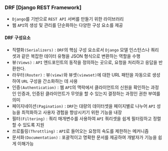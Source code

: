 ### DRF [Django REST Framework]
- `Django`를 기반으로 `REST API` 서버를 만들기 위한 라이브러리
- 웹 `API`의 생성 및 관리를 단순화하는 다양한 구성 요소를 제공

#### DRF 구성요소
- 직렬화`(Serializers)` : `DRF`의 핵심 구성 요소로서 `Django` 모델 인스턴스나 쿼리셋과 같은 복잡한 데이터 유형을 JSON 형식으로 변환하는 역할을 수행
- 뷰`(Views)` :  `API` 엔드포인트의 동작을 정의하는 곳으로, 요청을 처리하고 응답을 반환한다.
- 라우터`(Router)` : 뷰`(view)`와 뷰셋`(viewset)`에 대한 URL 패턴을 자동으로 생성하여 `URL` 구성을 간소화하는 데 사용
- 인증`(Authentication)` : 웹 `API`의 맥락에서 클라이언트의 신원을 확인하는 과정인 인증과, 인증된 클라이언트가 무엇을 할 수 있는지 결정하는 과정인 권한 부여를 의미
- 페이지네이션`(Pagination)` : `DRF`는 대량의 데이터셋을 페이지별로 나누어 `API` 성능을 최적화하고 사용자 경험을 향상시키기 위한 기능을 내장
- 필터`(Filtering)` :  쿼리 매개변수를 사용하여 `API` 쿼리셋을 쉽게 필터링하고 정렬할 수 있도록 지원
- 쓰로틀링`(Throttling)` : `API`로 들어오는 요청의 속도를 제한하는 메커니즘
- 문서화`(Documentation)` : 포괄적이고 명확한 문서를 제공하여 개발자가 기능을 쉽게 이해가능